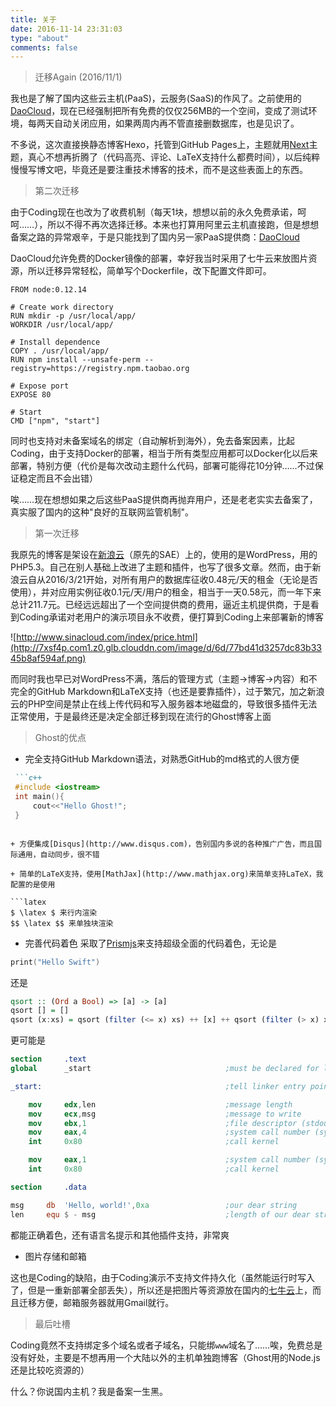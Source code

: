```yaml
---
title: 关于
date: 2016-11-14 23:31:03
type: "about"
comments: false
---
```


> 迁移Again (2016/11/1)

我也是了解了国内这些云主机(PaaS)，云服务(SaaS)的作风了。之前使用的[DaoCloud](https://www.daocloud.io)，现在已经强制把所有免费的仅仅256MB的一个空间，变成了测试环境，每两天自动关闭应用，如果两周内再不管直接删数据库，也是见识了。

不多说，这次直接换静态博客Hexo，托管到GitHub Pages上，主题就用[Next](https://github.com/iissnan/hexo-theme-next)主题，真心不想再折腾了（代码高亮、评论、LaTeX支持什么都费时间），以后纯粹慢慢写博文吧，毕竟还是要注重技术博客的技术，而不是这些表面上的东西。


> 第二次迁移

由于Coding现在也改为了收费机制（每天1块，想想以前的永久免费承诺，呵呵……），所以不得不再次选择迁移。本来也打算用阿里云主机直接跑，但是想想备案之路的异常艰辛，于是只能找到了国内另一家PaaS提供商：[DaoCloud](https://www.daocloud.io)

DaoCloud允许免费的Docker镜像的部署，幸好我当时采用了七牛云来放图片资源，所以迁移异常轻松，简单写个Dockerfile，改下配置文件即可。

```docker
FROM node:0.12.14

# Create work directory
RUN mkdir -p /usr/local/app/
WORKDIR /usr/local/app/

# Install dependence
COPY . /usr/local/app/
RUN npm install --unsafe-perm --registry=https://registry.npm.taobao.org

# Expose port
EXPOSE 80

# Start
CMD ["npm", "start"]
```

同时也支持对未备案域名的绑定（自动解析到海外），免去备案因素，比起Coding，由于支持Docker的部署，相当于所有类型应用都可以Docker化以后来部署，特别方便（代价是每次改动主题什么代码，部署可能得花10分钟……不过保证稳定而且不会出错）

唉……现在想想如果之后这些PaaS提供商再抛弃用户，还是老老实实去备案了，真实服了国内的这种"良好的互联网监管机制"。

> 第一次迁移

我原先的博客是架设在[新浪云](http://www.sinacloud.com)（原先的SAE）上的，使用的是WordPress，用的PHP5.3。自己在别人基础上改进了主题和插件，也写了很多文章。然而，由于新浪云自从2016/3/21开始，对所有用户的数据库征收0.48元/天的租金（无论是否使用），并对应用实例征收0.1元/天/用户的租金，相当于一天0.58元，而一年下来总计211.7元。已经远远超出了一个空间提供商的费用，逼近主机提供商，于是看到Coding承诺对老用户的演示项目永不收费，便打算到Coding上来部署新的博客

![http://www.sinacloud.com/index/price.html](http://7xsf4p.com1.z0.glb.clouddn.com/image/d/6d/77bd41d3257dc83b3345b8af594af.png)

而同时我也早已对WordPress不满，落后的管理方式（主题->博客->内容）和不完全的GitHub Markdown和LaTeX支持（也还是要靠插件），过于繁冗，加之新浪云的PHP空间是禁止在线上传代码和写入服务器本地磁盘的，导致很多插件无法正常使用，于是最终还是决定全部迁移到现在流行的Ghost博客上面

> Ghost的优点

+ 完全支持GitHub Markdown语法，对熟悉GitHub的md格式的人很方便
```markdown
 ```c++
 #include <iostream>
 int main(){
     cout<<"Hello Ghost!";
 }
 ```
```

+ 方便集成[Disqus](http://www.disqus.com)，告别国内多说的各种推广广告，而且国际通用，自动同步，很不错

+ 简单的LaTeX支持，使用[MathJax](http://www.mathjax.org)来简单支持LaTeX，我配置的是使用

```latex
$ \latex $ 来行内渲染
$$ \latex $$ 来单独块渲染
```

+ 完善代码着色
采取了[Prismjs](http://prismjs.com)来支持超级全面的代码着色，无论是
```swift
print("Hello Swift")
```
还是
```haskell
qsort :: (Ord a Bool) => [a] -> [a]
qsort [] = []
qsort (x:xs) = qsort (filter (<= x) xs) ++ [x] ++ qsort (filter (> x) xs)
```
更可能是
```nasm
section     .text
global      _start                              ;must be declared for linker (ld)

_start:                                         ;tell linker entry point

    mov     edx,len                             ;message length
    mov     ecx,msg                             ;message to write
    mov     ebx,1                               ;file descriptor (stdout)
    mov     eax,4                               ;system call number (sys_write)
    int     0x80                                ;call kernel

    mov     eax,1                               ;system call number (sys_exit)
    int     0x80                                ;call kernel

section     .data

msg     db  'Hello, world!',0xa                 ;our dear string
len     equ $ - msg                             ;length of our dear string
```
都能正确着色，还有语言名提示和其他插件支持，非常爽

+ 图片存储和邮箱

这也是Coding的缺陷，由于Coding演示不支持文件持久化（虽然能运行时写入了，但是一重新部署全部丢失），所以还是把图片等资源放在国内的[七牛云](http://www.qiniu.com)上，而且迁移方便，邮箱服务器就用Gmail就行。

> 最后吐槽

Coding竟然不支持绑定多个域名或者子域名，只能绑`www`域名了……唉，免费总是没有好处，主要是不想再用一个大陆以外的主机单独跑博客（Ghost用的Node.js还是比较吃资源的）

什么？你说国内主机？我是备案一生黑。